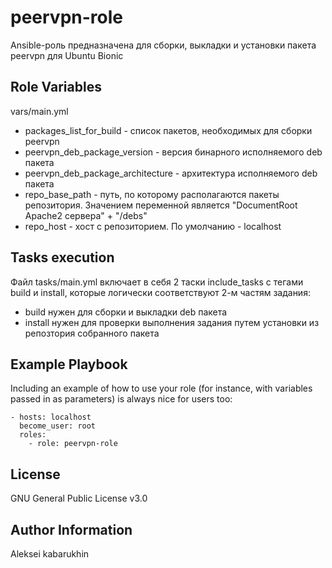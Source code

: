 peervpn-role
=========

Ansible-роль предназначена для сборки, выкладки и установки пакета peervpn для Ubuntu Bionic

Role Variables
--------------

vars/main.yml
- packages_list_for_build - список пакетов, необходимых для сборки peervpn
- peervpn_deb_package_version - версия бинарного исполняемого deb пакета
- peervpn_deb_package_architecture - архитектура исполняемого deb пакета
- repo_base_path - путь, по которому располагаются пакеты репозитория. Значением переменной является "DocumentRoot Apache2 сервера" + "/debs"
- repo_host - хост с репозиторием. По умолчанию - localhost

Tasks execution
--------------
Файл tasks/main.yml включает в себя 2 таски include_tasks с тегами build и install, которые логически соответствуют 2-м частям задания:
- build нужен для сборки и выкладки deb пакета
- install нужен для проверки выполнения задания путем установки из репозтория собранного пакета 

Example Playbook
----------------

Including an example of how to use your role (for instance, with variables passed in as parameters) is always nice for users too:

    - hosts: localhost
      become_user: root
      roles:
        - role: peervpn-role

License
-------
GNU General Public License v3.0

Author Information
------------------

Aleksei kabarukhin
